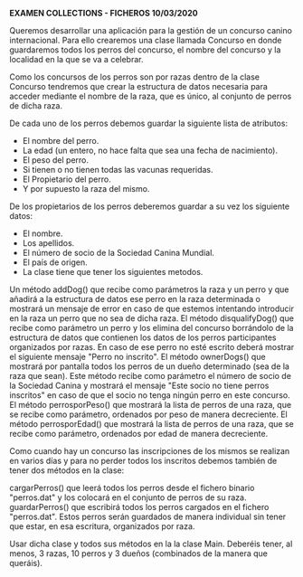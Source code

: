 **EXAMEN COLLECTIONS - FICHEROS 10/03/2020**

Queremos desarrollar una aplicación para la gestión de un concurso canino internacional. Para ello crearemos una clase llamada Concurso en donde guardaremos todos los perros del concurso, el nombre del concurso y la localidad en la que se va a celebrar.

Como los concursos de los perros son por razas dentro de la clase Concurso tendremos que crear la estructura de datos necesaria para acceder mediante el nombre de la raza, que es único, al conjunto de perros de dicha raza.

De cada uno de los perros debemos guardar la siguiente lista de atributos:

- El nombre del perro.
- La edad (un entero, no hace falta que sea una fecha de nacimiento).
- El peso del perro.
- Si tienen o no tienen todas las vacunas requeridas.
- El Propietario del perro.
- Y por supuesto la raza del mismo.

De los propietarios de los perros deberemos guardar a su vez los siguiente datos:

- El nombre.
- Los apellidos.
- El número de socio de la Sociedad Canina Mundial.
- El país de origen.
- La clase tiene que tener los siguientes metodos.

Un método addDog() que recibe como parámetros la raza y un perro y que añadirá a la estructura de datos ese perro en la raza determinada o mostrará un mensaje de error en caso de que estemos intentando introducir en la raza un perro que no sea de dicha raza.
El método disqualifyDog() que recibe como parámetro un perro y los elimina del concurso borrándolo de la estructura de datos que contienen los datos de los perros participantes organizados por razas. En caso de ese perro no esté escrito deberá mostrar el siguiente mensaje "Perro no inscrito".
El método ownerDogs() que mostrará por pantalla todos los perros de un dueño determinado (sea de la raza que sean). Este método recibe como parámetro el número de socio de la Sociedad Canina y mostrará el mensaje "Este socio no tiene perros inscritos" en caso de que el socio no tenga ningún perro en este concurso.
El método perrosporPeso() que mostrará la lista de perros de una raza, que se recibe como parámetro, ordenados por peso de manera decreciente.
El método perrosporEdad() que mostrará la lista de perros de una raza, que se recibe como parámetro, ordenados por edad de manera decreciente.

Como cuando hay un concurso las inscripciones de los mismos se realizan en varios días y para no perder todos los inscritos debemos también de tener dos métodos en la clase:

cargarPerros() que leerá todos los perros desde el fichero binario "perros.dat" y los colocará en el conjunto de perros de su raza.
guardarPerros() que escribirá todos los perros cargados en el fichero "perros.dat". Estos perros serán guardados de manera individual sin tener que estar, en esa escritura, organizados por raza.

Usar dicha clase y todos sus métodos en la la clase Main. Deberéis tener, al menos, 3 razas, 10 perros y 3 dueños (combinados de la manera que queráis).
